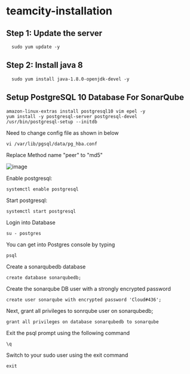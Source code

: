 # teamcity-installation
## Step 1: Update the server
	  sudo yum update -y
## Step 2: Install java 8
	  sudo yum install java-1.8.0-openjdk-devel -y
## Setup PostgreSQL 10 Database For SonarQube
    amazon-linux-extras install postgresql10 vim epel -y
    yum install -y postgresql-server postgresql-devel
    /usr/bin/postgresql-setup --initdb
Need to change config file as shown in below
    
    vi /var/lib/pgsql/data/pg_hba.conf
Replace Method name "peer" to "md5"

![image](https://user-images.githubusercontent.com/68885738/90953619-aef2f800-e48a-11ea-9b50-489183e9b0c1.png)

Enable  postgresql:
    
    systemctl enable postgresql
Start postgresql:

    systemctl start postgresql

Login into Database
	  
    su - postgres
You can get into Postgres console by typing
	  
    psql
Create a sonarqubedb database
	  
    create database sonarqubedb;
Create the sonarqube DB user with a strongly encrypted password
	  
    create user sonarqube with encrypted password 'Cloud#436';
Next, grant all privileges to sonrqube user on sonarqubedb;
	  
    grant all privileges on database sonarqubedb to sonarqube
Exit the psql prompt using the following command
	  
    \q
Switch to your sudo user using the exit command
	  
    exit
